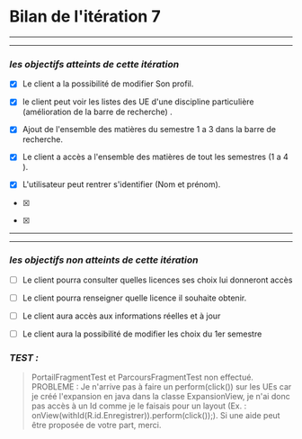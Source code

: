 # Bilan de l'itération 7

---
---
 ### *les objectifs atteints de cette itération*
 
  * [x] Le client a la possibilité de modifier Son profil.
>
  * [x] le client peut voir les listes des UE d'une discipline particulière (amélioration de la barre de recherche) .
>
  * [x] Ajout de l'ensemble des matières du semestre 1 a 3  dans la barre de recherche.
>
  * [x] Le client a accès a l'ensemble des matières de tout les semestres (1 a 4 ).
>
  * [x] L'utilisateur peut rentrer s'identifier (Nom et prénom).
>
  * [x] 
>
  * [x] 
>


---
---
  ### *les objectifs non atteints de cette itération*
>
  * [ ] Le client pourra consulter quelles licences ses choix lui donneront accès
>
  * [ ] Le client pourra renseigner quelle licence il souhaite obtenir.
>
  * [ ] Le client aura accès aux informations réelles et à jour
>
  * [ ] Le client aura la possibilité de modifier les choix du 1er semestre
  
  

### *TEST :*
> PortailFragmentTest et ParcoursFragmentTest non effectué. PROBLEME : Je n'arrive pas à faire un perform(click()) sur les UEs car je créé l'expansion en java dans la classe ExpansionView, je n'ai donc pas accès à un Id comme je le faisais pour un layout (Ex. : onView(withId(R.id.Enregistrer)).perform(click());). Si une aide peut être proposée de votre part, merci.
>
> 
>
> 
>
> 
